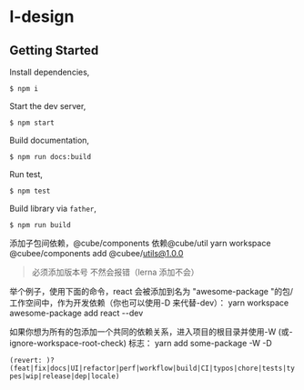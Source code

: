# l-design

## Getting Started

Install dependencies,

```bash
$ npm i
```

Start the dev server,

```bash
$ npm start
```

Build documentation,

```bash
$ npm run docs:build
```

Run test,

```bash
$ npm test
```

Build library via `father`,

```bash
$ npm run build
```

添加子包间依赖，@cube/components 依赖@cube/util yarn workspace @cubee/components add @cubee/utils@1.0.0
 
> 必须添加版本号 不然会报错（lerna 添加不会）

举个例子，使用下面的命令，react 会被添加到名为 "awesome-package "的包/工作空间中，作为开发依赖（你也可以使用-D 来代替-dev）： yarn workspace awesome-package add react --dev

如果你想为所有的包添加一个共同的依赖关系，进入项目的根目录并使用-W (或-ignore-workspace-root-check) 标志： yarn add some-package -W -D

`(revert: )?(feat|fix|docs|UI|refactor|perf|workflow|build|CI|typos|chore|tests|types|wip|release|dep|locale)`
